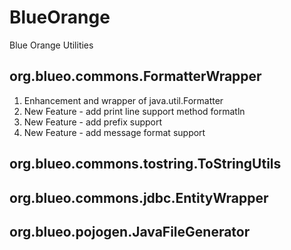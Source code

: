 # BlueOrange
Blue Orange Utilities

## org.blueo.commons.FormatterWrapper
1. Enhancement and wrapper of java.util.Formatter
2. New Feature - add print line support method formatln
3. New Feature - add prefix support
4. New Feature - add message format support

## org.blueo.commons.tostring.ToStringUtils

## org.blueo.commons.jdbc.EntityWrapper<T>

## org.blueo.pojogen.JavaFileGenerator
